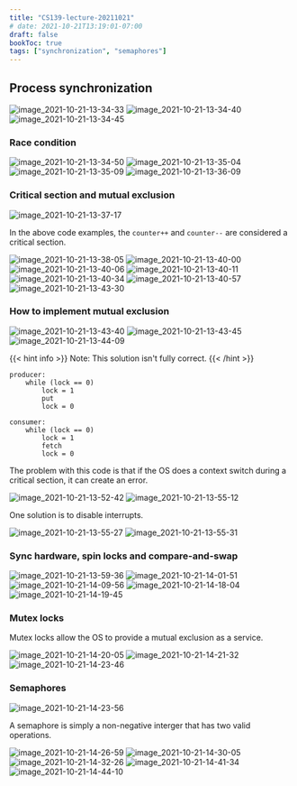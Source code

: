 ```yaml
---
title: "CS139-lecture-20211021"
# date: 2021-10-21T13:19:01-07:00
draft: false
bookToc: true
tags: ["synchronization", "semaphores"]
---
```


## Process synchronization

![image_2021-10-21-13-34-33](/notes/image_2021-10-21-13-34-33.png)
![image_2021-10-21-13-34-40](/notes/image_2021-10-21-13-34-40.png)
![image_2021-10-21-13-34-45](/notes/image_2021-10-21-13-34-45.png)

### Race condition

![image_2021-10-21-13-34-50](/notes/image_2021-10-21-13-34-50.png)
![image_2021-10-21-13-35-04](/notes/image_2021-10-21-13-35-04.png)
![image_2021-10-21-13-35-09](/notes/image_2021-10-21-13-35-09.png)
![image_2021-10-21-13-36-09](/notes/image_2021-10-21-13-36-09.png)

### Critical section and mutual exclusion

![image_2021-10-21-13-37-17](/notes/image_2021-10-21-13-37-17.png)

In the above code examples, the `counter++` and `counter--` are considered a critical section.

![image_2021-10-21-13-38-05](/notes/image_2021-10-21-13-38-05.png)
![image_2021-10-21-13-40-00](/notes/image_2021-10-21-13-40-00.png)
![image_2021-10-21-13-40-06](/notes/image_2021-10-21-13-40-06.png)
![image_2021-10-21-13-40-11](/notes/image_2021-10-21-13-40-11.png)
![image_2021-10-21-13-40-34](/notes/image_2021-10-21-13-40-34.png)
![image_2021-10-21-13-40-57](/notes/image_2021-10-21-13-40-57.png)
![image_2021-10-21-13-43-30](/notes/image_2021-10-21-13-43-30.png)

### How to implement mutual exclusion

![image_2021-10-21-13-43-40](/notes/image_2021-10-21-13-43-40.png)
![image_2021-10-21-13-43-45](/notes/image_2021-10-21-13-43-45.png)
![image_2021-10-21-13-44-09](/notes/image_2021-10-21-13-44-09.png)

{{< hint info >}}
Note: This solution isn't fully correct.
{{< /hint >}}

```
producer:
    while (lock == 0)
        lock = 1
        put
        lock = 0

consumer:
    while (lock == 0)
        lock = 1
        fetch
        lock = 0
```

The problem with this code is that if the OS does a context switch during a critical section, it can create an error.

![image_2021-10-21-13-52-42](/notes/image_2021-10-21-13-52-42.png)
![image_2021-10-21-13-55-12](/notes/image_2021-10-21-13-55-12.png)

One solution is to disable interrupts.

![image_2021-10-21-13-55-27](/notes/image_2021-10-21-13-55-27.png)
![image_2021-10-21-13-55-31](/notes/image_2021-10-21-13-55-31.png)

### Sync hardware, spin locks and compare-and-swap

![image_2021-10-21-13-59-36](/notes/image_2021-10-21-13-59-36.png)
![image_2021-10-21-14-01-51](/notes/image_2021-10-21-14-01-51.png)
![image_2021-10-21-14-09-56](/notes/image_2021-10-21-14-09-56.png)
![image_2021-10-21-14-18-04](/notes/image_2021-10-21-14-18-04.png)
![image_2021-10-21-14-19-45](/notes/image_2021-10-21-14-19-45.png)

### Mutex locks

Mutex locks allow the OS to provide a mutual exclusion as a service.

![image_2021-10-21-14-20-05](/notes/image_2021-10-21-14-20-05.png)
![image_2021-10-21-14-21-32](/notes/image_2021-10-21-14-21-32.png)
![image_2021-10-21-14-23-46](/notes/image_2021-10-21-14-23-46.png)

### Semaphores

![image_2021-10-21-14-23-56](/notes/image_2021-10-21-14-23-56.png)

A semaphore is simply a non-negative interger that has two valid operations.

![image_2021-10-21-14-26-59](/notes/image_2021-10-21-14-26-59.png)
![image_2021-10-21-14-30-05](/notes/image_2021-10-21-14-30-05.png)
![image_2021-10-21-14-32-26](/notes/image_2021-10-21-14-32-26.png)
![image_2021-10-21-14-41-34](/notes/image_2021-10-21-14-41-34.png)
![image_2021-10-21-14-44-10](/notes/image_2021-10-21-14-44-10.png)

